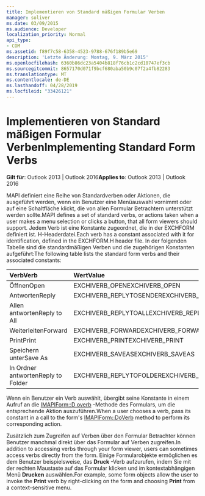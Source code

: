 ```yaml
---
title: Implementieren von Standard mäßigen Formular Verben
manager: soliver
ms.date: 03/09/2015
ms.audience: Developer
localization_priority: Normal
api_type:
- COM
ms.assetid: f89f7c58-6358-4523-9788-676f189b5e69
description: 'Letzte Änderung: Montag, 9. März 2015'
ms.openlocfilehash: 6360b86dc23a5404b818f76cb1c2cd10747ef3cb
ms.sourcegitcommit: 8657170d071f9bcf680aba50b9c07f2a4fb82283
ms.translationtype: MT
ms.contentlocale: de-DE
ms.lasthandoff: 04/28/2019
ms.locfileid: "33426121"
---
```

# <a name="implementing-standard-form-verbs"></a><span data-ttu-id="58d24-103">Implementieren von Standard mäßigen Formular Verben</span><span class="sxs-lookup"><span data-stu-id="58d24-103">Implementing Standard Form Verbs</span></span>

  
  
<span data-ttu-id="58d24-104">**Gilt für**: Outlook 2013 | Outlook 2016</span><span class="sxs-lookup"><span data-stu-id="58d24-104">**Applies to**: Outlook 2013 | Outlook 2016</span></span> 
  
<span data-ttu-id="58d24-105">MAPI definiert eine Reihe von Standardverben oder Aktionen, die ausgeführt werden, wenn ein Benutzer eine Menüauswahl vornimmt oder auf eine Schaltfläche klickt, die von allen Formular Betrachtern unterstützt werden sollte.</span><span class="sxs-lookup"><span data-stu-id="58d24-105">MAPI defines a set of standard verbs, or actions taken when a user makes a menu selection or clicks a button, that all form viewers should support.</span></span> <span data-ttu-id="58d24-106">Jedem Verb ist eine Konstante zugeordnet, die in der EXCHFORM definiert ist. H-Headerdatei.</span><span class="sxs-lookup"><span data-stu-id="58d24-106">Each verb has a constant associated with it for identification, defined in the EXCHFORM.H header file.</span></span> <span data-ttu-id="58d24-107">In der folgenden Tabelle sind die standardmäßigen Verben und die zugehörigen Konstanten aufgeführt:</span><span class="sxs-lookup"><span data-stu-id="58d24-107">The following table lists the standard form verbs and their associated constants:</span></span>
  
|<span data-ttu-id="58d24-108">**Verb**</span><span class="sxs-lookup"><span data-stu-id="58d24-108">**Verb**</span></span>|<span data-ttu-id="58d24-109">**Wert**</span><span class="sxs-lookup"><span data-stu-id="58d24-109">**Value**</span></span>|
|:-----|:-----|
|<span data-ttu-id="58d24-110">Öffnen</span><span class="sxs-lookup"><span data-stu-id="58d24-110">Open</span></span>  <br/> |<span data-ttu-id="58d24-111">EXCHIVERB_OPEN</span><span class="sxs-lookup"><span data-stu-id="58d24-111">EXCHIVERB_OPEN</span></span>  <br/> |
|<span data-ttu-id="58d24-112">Antworten</span><span class="sxs-lookup"><span data-stu-id="58d24-112">Reply</span></span>  <br/> |<span data-ttu-id="58d24-113">EXCHIVERB_REPLYTOSENDER</span><span class="sxs-lookup"><span data-stu-id="58d24-113">EXCHIVERB_REPLYTOSENDER</span></span>  <br/> |
|<span data-ttu-id="58d24-114">Allen antworten</span><span class="sxs-lookup"><span data-stu-id="58d24-114">Reply to All</span></span>  <br/> |<span data-ttu-id="58d24-115">EXCHIVERB_REPLYTOALL</span><span class="sxs-lookup"><span data-stu-id="58d24-115">EXCHIVERB_REPLYTOALL</span></span>  <br/> |
|<span data-ttu-id="58d24-116">Weiterleiten</span><span class="sxs-lookup"><span data-stu-id="58d24-116">Forward</span></span>  <br/> |<span data-ttu-id="58d24-117">EXCHIVERB_FORWARD</span><span class="sxs-lookup"><span data-stu-id="58d24-117">EXCHIVERB_FORWARD</span></span>  <br/> |
|<span data-ttu-id="58d24-118">Print</span><span class="sxs-lookup"><span data-stu-id="58d24-118">Print</span></span>  <br/> |<span data-ttu-id="58d24-119">EXCHIVERB_PRINT</span><span class="sxs-lookup"><span data-stu-id="58d24-119">EXCHIVERB_PRINT</span></span>  <br/> |
|<span data-ttu-id="58d24-120">Speichern unter</span><span class="sxs-lookup"><span data-stu-id="58d24-120">Save As</span></span>  <br/> |<span data-ttu-id="58d24-121">EXCHIVERB_SAVEAS</span><span class="sxs-lookup"><span data-stu-id="58d24-121">EXCHIVERB_SAVEAS</span></span>  <br/> |
|<span data-ttu-id="58d24-122">In Ordner antworten</span><span class="sxs-lookup"><span data-stu-id="58d24-122">Reply to Folder</span></span>  <br/> |<span data-ttu-id="58d24-123">EXCHIVERB_REPLYTOFOLDER</span><span class="sxs-lookup"><span data-stu-id="58d24-123">EXCHIVERB_REPLYTOFOLDER</span></span>  <br/> |
   
<span data-ttu-id="58d24-124">Wenn ein Benutzer ein Verb auswählt, übergibt seine Konstante in einem Aufruf an die [IMAPIForm::D overb](imapiform-doverb.md) -Methode des Formulars, um die entsprechende Aktion auszuführen.</span><span class="sxs-lookup"><span data-stu-id="58d24-124">When a user chooses a verb, pass its constant in a call to the form's [IMAPIForm::DoVerb](imapiform-doverb.md) method to perform its corresponding action.</span></span> 
  
<span data-ttu-id="58d24-125">Zusätzlich zum Zugreifen auf Verben über den Formular Betrachter können Benutzer manchmal direkt über das Formular auf Verben zugreifen.</span><span class="sxs-lookup"><span data-stu-id="58d24-125">In addition to accessing verbs through your form viewer, users can sometimes access verbs directly from the form.</span></span> <span data-ttu-id="58d24-126">Einige Formularobjekte ermöglichen es dem Benutzer beispielsweise, das **Druck** -Verb aufzurufen, indem Sie mit der rechten Maustaste auf das Formular klicken und im kontextabhängigen Menü **Drucken** auswählen.</span><span class="sxs-lookup"><span data-stu-id="58d24-126">For example, some form objects allow the user to invoke the **Print** verb by right-clicking on the form and choosing **Print** from a context-sensitive menu.</span></span> 
  

